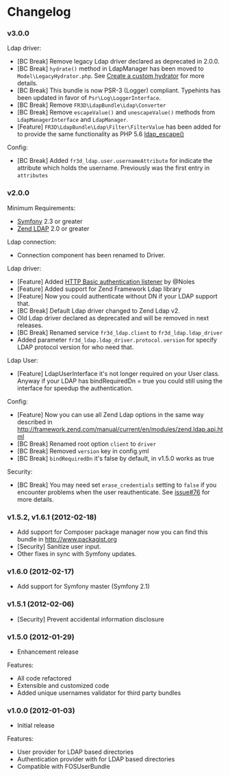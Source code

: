 Changelog
=========

### v3.0.0
Ldap driver:
- [BC Break] Remove legacy Ldap driver declared as deprecated in 2.0.0.
- [BC Break] `hydrate()` method in LdapManager has been moved to `Model\LegacyHydrator.php`.
  See [Create a custom hydrator](Resources/doc/cookbook/custom_hydrator.md) for more details.
- [BC Break] This bundle is now PSR-3 (Logger) compliant. Typehints has been updated in favor of `Psr\Log\LoggerInterface`.
- [BC Break] Remove `FR3D\LdapBundle\Ldap\Converter`
- [BC Break] Remove `escapeValue()` and `unescapeValue()` methods from `LdapManagerInterface` and `LdapManager`.
- [Feature] `FR3D\LdapBundle\Ldap\Filter\FilterValue` has been added for to provide the same functionality as PHP 5.6
             [ldap_escape()](http://php.net/manual/function.ldap-escape.php)

Config:
- [BC Break] Added `fr3d_ldap.user.usernameAttribute` for indicate the attribute which holds the username.
  Previously was the first entry in `attributes`

### v2.0.0

Minimum Requirements:
- [Symfony](https://github.com/symfony/symfony) 2.3 or greater
- [Zend LDAP](https://github.com/zendframework/Component_ZendLdap) 2.0 or greater

Ldap connection:
- Connection component has been renamed to Driver.

Ldap driver:
- [Feature]  Added [HTTP Basic authentication listener](https://github.com/Maks3w/FR3DLdapBundle/blob/2.0.x/Resources/doc/index.md#3-configure-securityyml) by @Noles
- [Feature]  Added support for Zend Framework Ldap library
- [Feature]  Now you could authenticate without DN if your LDAP support that.
- [BC Break] Default Ldap driver changed to Zend Ldap v2.
- Old Ldap driver declared as deprecated and will be removed in next releases.
- [BC Break] Renamed service `fr3d_ldap.client` to `fr3d_ldap.ldap_driver`
- Added parameter `fr3d_ldap.ldap_driver.protocol.version` for specify LDAP
  protocol version for who need that.

Ldap User:
- [Feature] LdapUserInterface it's not longer required on your User class.
  Anyway if your LDAP has bindRequiredDn = true you could still using the interface
  for speedup the authentication.

Config:
- [Feature] Now you can use all Zend Ldap options in the same way described in
  http://framework.zend.com/manual/current/en/modules/zend.ldap.api.html
- [BC Break] Renamed root option `client` to `driver`
- [BC Break] Removed `version` key in config.yml
- [BC Break] `bindRequiredDn` it's false by default, in v1.5.0 works as true

Security:
- [BC Break] You may need set `erase_credentials` setting to `false` if you encounter problems when the user
 reauthenticate. See [issue#76](https://github.com/Maks3w/FR3DLdapBundle/issues/76) for more details.

### v1.5.2, v1.6.1  (2012-02-18)

* Add support for Composer package manager now you can find this bundle in http://www.packagist.org
* [Security] Sanitize user input.
* Other fixes in sync with Symfony updates.

### v1.6.0  (2012-02-17)

* Add support for Symfony master (Symfony 2.1)

### v1.5.1  (2012-02-06)

* [Security] Prevent accidental information disclosure

### v1.5.0  (2012-01-29)

* Enhancement release

Features:

- All code refactored
- Extensible and customized code
- Added unique usernames validator for third party bundles

### v1.0.0  (2012-01-03)

* Initial release

Features:

- User provider for LDAP based directories
- Authentication provider with for LDAP based directories
- Compatible with FOSUserBundle